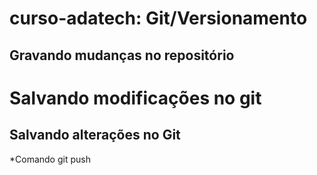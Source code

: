 # curso-adatech: Git/Versionamento
## Gravando mudanças no repositório
# Salvando modificações no git
## Salvando alterações no Git


*Comando git push